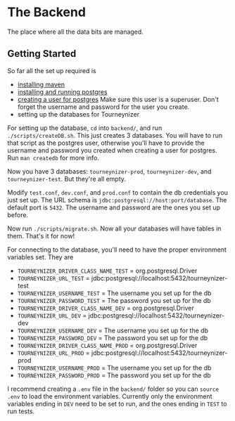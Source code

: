 # The Backend

The place where all the data bits are managed.

## Getting Started

So far all the set up required is

* [installing maven](https://maven.apache.org/download.cgi#Installation)
* [installing and running postgres](https://wiki.postgresql.org/wiki/Detailed_installation_guides)
* [creating a user for postgres](https://www.postgresql.org/docs/9.3/static/app-createuser.html) Make sure this user is a superuser. Don't forget the username and password for the user you create.
* setting up the databases for Tourneynizer

For setting up the database, `cd` into `backend/`, and run `./scripts/createDB.sh`. This just creates 3 databases. You will have to run that script as the postgres user, otherwise you'll have to provide the username and password you created when creating a user for postgres. Run `man createdb` for more info.

Now you have 3 databases: `tourneynizer-prod`, `tourneynizer-dev`, and `tourneynizer-test`. But they're all empty.

Modify `test.conf`, `dev.conf`, and `prod.conf` to contain the db credentials you just set up. The URL schema is `jdbc:postgresql://host:port/database`. The default port is `5432`. The username and password are the ones you set up before.

Now run `./scripts/migrate.sh`. Now all your databases will have tables in them. That's it for now!

For connecting to the database, you'll need to have the proper environment variables set. They are 

- `TOURNEYNIZER_DRIVER_CLASS_NAME_TEST` = org.postgresql.Driver
- `TOURNEYNIZER_URL_TEST` = jdbc:postgresql://localhost:5432/tourneynizer-test
- `TOURNEYNIZER_USERNAME_TEST` = The username you set up for the db
- `TOURNEYNIZER_PASSWORD_TEST` = The password you set up for the db
- `TOURNEYNIZER_DRIVER_CLASS_NAME_DEV` = org.postgresql.Driver
- `TOURNEYNIZER_URL_DEV` = jdbc:postgresql://localhost:5432/tourneynizer-dev
- `TOURNEYNIZER_USERNAME_DEV` = The username you set up for the db
- `TOURNEYNIZER_PASSWORD_DEV` = The password you set up for the db
- `TOURNEYNIZER_DRIVER_CLASS_NAME_PROD` = org.postgresql.Driver
- `TOURNEYNIZER_URL_PROD` = jdbc:postgresql://localhost:5432/tourneynizer-prod
- `TOURNEYNIZER_USERNAME_PROD` = The username you set up for the db
- `TOURNEYNIZER_PASSWORD_PROD` = The password you set up for the db

I recommend creating a `.env` file in the `backend/` folder so you can `source .env` to load the environment variables. Currently only the environment variables ending in `DEV` need to be set to run, and the ones ending in `TEST` to run tests.
